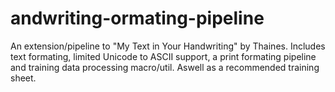 # andwriting-ormating-pipeline
An extension/pipeline to "My Text in Your Handwriting" by Thaines. Includes text formating, limited Unicode to ASCII support, a print formating pipeline and training data processing macro/util.  Aswell as a recommended training sheet.
